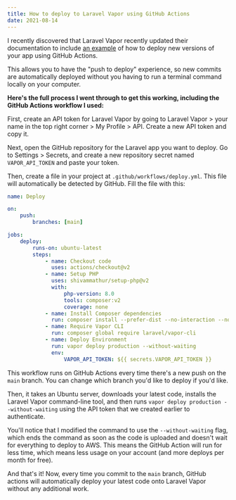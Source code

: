 ```yaml
---
title: How to deploy to Laravel Vapor using GitHub Actions
date: 2021-08-14
---
```


I recently discovered that Laravel Vapor recently updated their documentation to include [an example](https://docs.vapor.build/1.0/projects/deployments.html#deploying-from-ci) of how to deploy new versions of your app using GitHub Actions.

This allows you to have the "push to deploy" experience, so new commits are automatically deployed without you having to run a terminal command locally on your computer.

**Here's the full process I went through to get this working, including the GitHub Actions workflow I used:**

First, create an API token for Laravel Vapor by going to Laravel Vapor > your name in the top right corner > My Profile > API. Create a new API token and copy it.

Next, open the GitHub repository for the Laravel app you want to deploy. Go to Settings > Secrets, and create a new repository secret named `VAPOR_API_TOKEN` and paste your token.

Then, create a file in your project at `.github/workflows/deploy.yml`. This file will automatically be detected by GitHub. Fill the file with this:

```yaml
name: Deploy

on:
    push:
        branches: [main]

jobs:
    deploy:
        runs-on: ubuntu-latest
        steps:
            - name: Checkout code
              uses: actions/checkout@v2
            - name: Setup PHP
              uses: shivammathur/setup-php@v2
              with:
                  php-version: 8.0
                  tools: composer:v2
                  coverage: none
            - name: Install Composer dependencies
              run: composer install --prefer-dist --no-interaction --no-dev
            - name: Require Vapor CLI
              run: composer global require laravel/vapor-cli
            - name: Deploy Environment
              run: vapor deploy production --without-waiting
              env:
                  VAPOR_API_TOKEN: ${{ secrets.VAPOR_API_TOKEN }}
```

This workflow runs on GitHub Actions every time there's a new push on the `main` branch. You can change which branch you'd like to deploy if you'd like.

Then, it takes an Ubuntu server, downloads your latest code, installs the Laravel Vapor command-line tool, and then runs `vapor deploy production --without-waiting` using the API token that we created earlier to authenticate.

You'll notice that I modified the command to use the `--without-waiting` flag, which ends the command as soon as the code is uploaded and doesn't wait for everything to deploy to AWS. This means the GitHub Action will run for less time, which means less usage on your account (and more deploys per month for free).

And that's it! Now, every time you commit to the `main` branch, GitHub actions will automatically deploy your latest code onto Laravel Vapor without any additional work.
